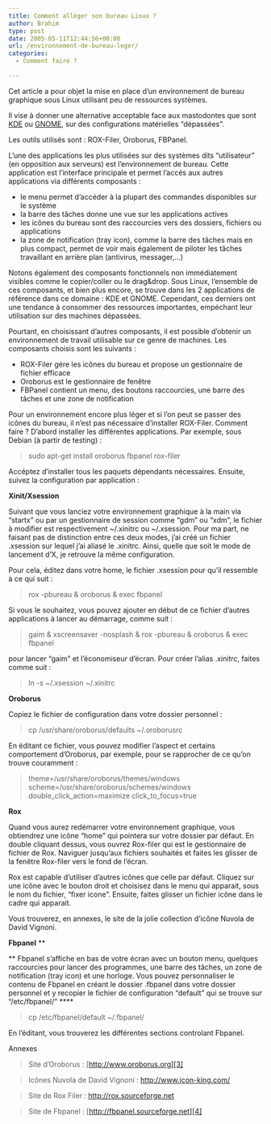 ```yaml
---
title: Comment alléger son bureau Linux ?
author: Brahim
type: post
date: 2005-05-11T12:44:56+00:00
url: /environnement-de-bureau-leger/
categories:
  - Comment faire ?

---
```

Cet article a pour objet la mise en place d&#8217;un environnement de bureau graphique sous Linux utilisant peu de ressources systèmes.
  
Il vise à donner une alternative acceptable face aux mastodontes que sont [KDE][1] ou [GNOME][2], sur des configurations matérielles &#8220;dépassées&#8221;.
  
Les outils utilisés sont : ROX-Filer, Oroborus, FBPanel.
  
<!--more-->L&#8217;une des applications les plus utilisées sur des systèmes dits &#8220;utilisateur&#8221; (en opposition aux serveurs) est l&#8217;environnement de bureau. Cette application est l&#8217;interface principale et permet l&#8217;accés aux autres applications via différents composants :

  * le menu permet d&#8217;accéder à la plupart des commandes disponibles sur le système
  * la barre des tâches donne une vue sur les applications actives
  * les icônes du bureau sont des raccourcies vers des dossiers, fichiers ou applications
  * la zone de notification (tray icon), comme la barre des tâches mais en plus compact, permet de voir mais également de piloter les tâches travaillant en arrière plan (antivirus, messager,&#8230;)

Notons également des composants fonctionnels non immédiatement visibles comme le copier/coller ou le drag&drop. Sous Linux, l&#8217;ensemble de ces composants, et bien plus encore, se trouve dans les 2 applications de référence dans ce domaine : KDE et GNOME. Cependant, ces derniers ont une tendance à consommer des ressources importantes, empéchant leur utilisation sur des machines dépassées.
  
Pourtant, en choisissant d&#8217;autres composants, il est possible d&#8217;obtenir un environnement de travail utilisable sur ce genre de machines. Les composants choisis sont les suivants :

  * ROX-Filer gére les icônes du bureau et propose un gestionnaire de fichier efficace
  * Oroborus est le gestionnaire de fenêtre
  * FBPanel contient un menu, des boutons raccourcies, une barre des tâches et une zone de notification

Pour un environnement encore plus léger et si l&#8217;on peut se passer des icônes du bureau, il n&#8217;est pas nécessaire d&#8217;installer ROX-Filer. Comment faire ? D&#8217;abord installer les différentes applications. Par exemple, sous Debian (à partir de testing) :

> sudo apt-get install oroborus fbpanel rox-filer

Accéptez d&#8217;installer tous les paquets dépendants nécessaires. Ensuite, suivez la configuration par application :

**Xinit/Xsession**
  
Suivant que vous lanciez votre environnement graphique à la main via &#8220;startx&#8221; ou par un gestionnaire de session comme &#8220;gdm&#8221; ou &#8220;xdm&#8221;, le fichier à modifier est respectivement ~/.xinitrc ou ~/.xsession. Pour ma part, ne faisant pas de distinction entre ces deux modes, j&#8217;ai créé un fichier .xsession sur lequel j&#8217;ai aliasé le .xinitrc. Ainsi, quelle que soit le mode de lancement d&#8217;X, je retrouve la même configuration.
  
Pour cela, éditez dans votre home, le fichier .xsession pour qu&#8217;il ressemble à ce qui suit :

> rox -pbureau & oroborus & exec fbpanel

Si vous le souhaitez, vous pouvez ajouter en début de ce fichier d&#8217;autres applications à lancer au démarrage, comme suit :

> gaim & xscreensaver -nosplash & rox -pbureau & oroborus & exec fbpanel

pour lancer &#8220;gaim&#8221; et l&#8217;économiseur d&#8217;écran. Pour créer l&#8217;alias .xinitrc, faites comme suit :

> ln -s ~/.xsession ~/.xinitrc

**Oroborus**
  
Copiez le fichier de configuration dans votre dossier personnel :

> cp /usr/share/oroborus/defaults ~/.oroborusrc

En éditant ce fichier, vous pouvez modifier l&#8217;aspect et certains comportement d&#8217;Oroborus, par exemple, pour se rapprocher de ce qu&#8217;on trouve couramment :

> theme=/usr/share/oroborus/themes/windows scheme=/usr/share/oroborus/schemes/windows double\_click\_action=maximize click\_to\_focus=true

**Rox**
  
Quand vous aurez redémarrer votre environnement graphique, vous obtiendrez une icône &#8220;home&#8221; qui pointera sur votre dossier par défaut. En double cliquant dessus, vous ouvrez Rox-filer qui est le gestionnaire de fichier de Rox. Naviguer jusqu&#8217;aux fichiers souhaités et faites les glisser de la fenêtre Rox-filer vers le fond de l&#8217;écran.
  
Rox est capable d&#8217;utiliser d&#8217;autres icônes que celle par défaut. Cliquez sur une icône avec le bouton droit et choisisez dans le menu qui apparait, sous le nom du fichier, &#8220;fixer icone&#8221;. Ensuite, faites glisser un fichier icône dans le cadre qui apparait.
  
Vous trouverez, en annexes, le site de la jolie collection d&#8217;icône Nuvola de David Vignoni.

**Fbpanel** **
  
** Fbpanel s&#8217;affiche en bas de votre écran avec un bouton menu, quelques raccourcies pour lancer des programmes, une barre des tâches, un zone de notification (tray icon) et une horloge. Vous pouvez personnaliser le contenu de Fbpanel en créant le dossier .fbpanel dans votre dossier personnel et y recopier le fichier de configuration &#8220;default&#8221; qui se trouve sur &#8220;/etc/fbpanel/&#8221; ****

> cp /etc/fbpanel/default ~/.fbpanel/

En l&#8217;éditant, vous trouverez les différentes sections controlant Fbpanel.

Annexes

> Site d&#8217;Oroborus : [http://www.oroborus.org][3]
  
> Icônes Nuvola de David Vignoni : <http://www.icon-king.com/>
  
> Site de Rox Filer : <http://rox.sourceforge.net>
  
> Site de Fbpanel : [http://fbpanel.sourceforge.net][4]

 [1]: http://kde.org
 [2]: http://gnome.org
 [3]: http://www.oroborus.org/
 [4]: http://fbpanel.sourceforge.net/